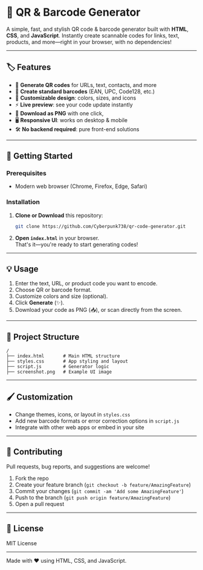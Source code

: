 # 🚀 QR & Barcode Generator

A simple, fast, and stylish QR code & barcode generator built with **HTML**, **CSS**, and **JavaScript**. Instantly create scannable codes for links, text, products, and more—right in your browser, with no dependencies!

---

## 🏷️ Features

- 📱 **Generate QR codes** for URLs, text, contacts, and more
- 🔢 **Create standard barcodes** (EAN, UPC, Code128, etc.)
- 🎨 **Customizable design**: colors, sizes, and icons
- ⚡ **Live preview**: see your code update instantly
- 💾 **Download as PNG** with one click,
- 🖥️ **Responsive UI**: works on desktop & mobile
- 🛠️ **No backend required**: pure front-end solutions

---


## 🚀 Getting Started

### Prerequisites

- Modern web browser (Chrome, Firefox, Edge, Safari)

### Installation

1. **Clone or Download** this repository:
   ```bash
   git clone https://github.com/Cyberpunk738/qr-code-generator.git
   ```

2. **Open `index.html`** in your browser.  
   That's it—you're ready to start generating codes!

---

## 💡 Usage

1. Enter the text, URL, or product code you want to encode.
2. Choose QR or barcode format.
3. Customize colors and size (optional).
4. Click **Generate** (✨).
5. Download your code as PNG (📥), or scan directly from the screen.

---

## 📁 Project Structure

```
/
├── index.html       # Main HTML structure
├── styles.css       # App styling and layout
├── script.js        # Generator logic
├── screenshot.png   # Example UI image
```

---

## 🖌️ Customization

- Change themes, icons, or layout in `styles.css`
- Add new barcode formats or error correction options in `script.js`
- Integrate with other web apps or embed in your site

---

## 🤝 Contributing

Pull requests, bug reports, and suggestions are welcome!

1. Fork the repo
2. Create your feature branch (`git checkout -b feature/AmazingFeature`)
3. Commit your changes (`git commit -am 'Add some AmazingFeature'`)
4. Push to the branch (`git push origin feature/AmazingFeature`)
5. Open a pull request

---

## 📄 License

MIT License

---

Made with ❤️ using HTML, CSS, and JavaScript.
